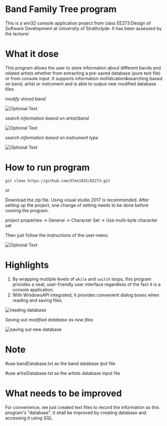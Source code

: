 
# Band Family Tree program

This is a win32 console application project from class EE273:Design of Software Development at University of Strathclyde. It has been assessed by the lecturer.


# What it dose

This program allows the user to store information about different bands and related artists whether from extracting a pre-saved database (pure text file) or from console input. It supports information mofidication&searching based on band, artist or instrument and is able to output new modified database files

*modify stored band*

![Optional Text](../master/images/modify.png)

*search information based on artist/band*

![Optional Text](../master/images/search.png)

*search information based on instrument type*

![Optional Text](../master/images/search_instru.png)

# How to run program

`git clone https://github.com/Xfan1025/EE273.git`

or

Download the zip file. Using visual studio 2017 is recommended. After setting up the project, one change of setting needs to be done before running the program:

project properties -> General -> Character Set -> Use multi-byte character set

Then just follow the instructions of the user-menu

![Optional Text](../master/images/UI.png)


# Highlights

1. By wrapping mutilple levels of `while` and `switch` loops, this program provides a neat, user-friendly user interface regardless of the fact it is a console application.
2. With WindowsAPI integrated, it provides convenient dialog boxes when reading and saving files.


![reading database](../master/images/input.png)

*Saving out modified database as new files*

![saving out new database](../master/images/save.png)


# Note

#use bandDatabase.txt as the band database iput file

#use artistDatabase.txt as the artists database input file


# What needs to be improved

For convenience, we just created text files to record the information as this program's "database". It shall be improved by creating database and accessing it using SQL.


